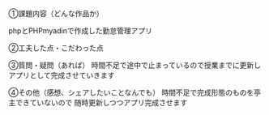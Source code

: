 ①課題内容（どんな作品か）

phpとPHPmyadinで作成した勤怠管理アプリ

②工夫した点・こだわった点


③質問・疑問（あれば）
時間不足で途中で止まっているので授業までに更新しアプリとして完成させていきます

④その他（感想、シェアしたいことなんでも）
時間不足で完成形態のものを亭主できていないので
随時更新しつつアプリ完成させます